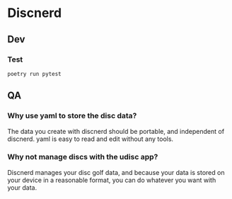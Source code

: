 # Discnerd

## Dev

### Test

```
poetry run pytest
``` 



## QA

### Why use yaml to store the disc data?
The data you create with discnerd should be portable, and independent of discnerd.
yaml is easy to read and edit without any tools.


### Why not manage discs with the udisc app?
Discnerd manages your disc golf data, and because your data is stored on your device in a reasonable format,
you can do whatever you want with your data. 

